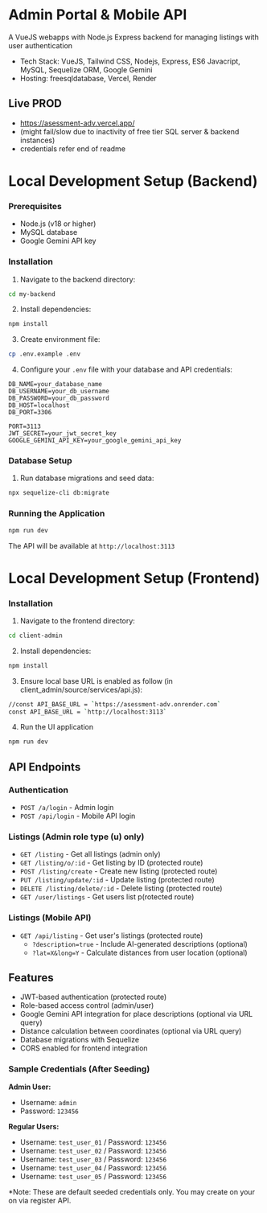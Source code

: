 # Admin Portal & Mobile API 

A VueJS webapps with Node.js Express backend for managing listings with user authentication
- Tech Stack: VueJS, Tailwind CSS, Nodejs, Express, ES6 Javacript, MySQL, Sequelize ORM, Google Gemini
- Hosting: freesqldatabase, Vercel, Render

## Live PROD 
- https://asessment-adv.vercel.app/
- (might fail/slow due to inactivity of free tier SQL server & backend instances)
- credentials refer end of readme

# Local Development Setup (Backend)
### Prerequisites

- Node.js (v18 or higher)
- MySQL database
- Google Gemini API key

### Installation

1. Navigate to the backend directory:
```bash
cd my-backend
```

2. Install dependencies:
```bash
npm install
```

3. Create environment file:
```bash
cp .env.example .env
```

4. Configure your `.env` file with your database and API credentials:
```env
DB_NAME=your_database_name
DB_USERNAME=your_db_username
DB_PASSWORD=your_db_password
DB_HOST=localhost
DB_PORT=3306

PORT=3113
JWT_SECRET=your_jwt_secret_key
GOOGLE_GEMINI_API_KEY=your_google_gemini_api_key
```

### Database Setup

1. Run database migrations and seed data:
```bash
npx sequelize-cli db:migrate
```

### Running the Application
```bash
npm run dev
```

The API will be available at `http://localhost:3113` 

# Local Development Setup (Frontend)
### Installation

1. Navigate to the frontend directory:
```bash
cd client-admin
```

2. Install dependencies:
```bash
npm install
```

3. Ensure local base URL is enabled as follow (in client_admin/source/services/api.js):
```bash
//const API_BASE_URL = `https://asessment-adv.onrender.com`
const API_BASE_URL = `http://localhost:3113`
```
4. Run the UI application
```bash
npm run dev
```

## API Endpoints

### Authentication
- `POST /a/login` - Admin login
- `POST /api/login` - Mobile API login

### Listings (Admin role type (u) only)
- `GET /listing` - Get all listings (admin only)
- `GET /listing/o/:id` - Get listing by ID (protected route)
- `POST /listing/create` - Create new listing (protected route)
- `PUT /listing/update/:id` - Update listing (protected route)
- `DELETE /listing/delete/:id` - Delete listing (protected route)
- `GET /user/listings` - Get users list p(rotected route)

### Listings (Mobile API)
- `GET /api/listing` - Get user's listings (protected route)
  - `?description=true` - Include AI-generated descriptions (optional)
  - `?lat=X&long=Y` - Calculate distances from user location (optional)

## Features

- JWT-based authentication (protected route)
- Role-based access control (admin/user)
- Google Gemini API integration for place descriptions (optional via URL query)
- Distance calculation between coordinates (optional via URL query)
- Database migrations with Sequelize
- CORS enabled for frontend integration

### Sample Credentials (After Seeding)

**Admin User:**
- Username: `admin`
- Password: `123456`

**Regular Users:**
- Username: `test_user_01` / Password: `123456`
- Username: `test_user_02` / Password: `123456`
- Username: `test_user_03` / Password: `123456`
- Username: `test_user_04` / Password: `123456`
- Username: `test_user_05` / Password: `123456`

*Note: These are default seeded credentials only. You may create on your on via register API.
